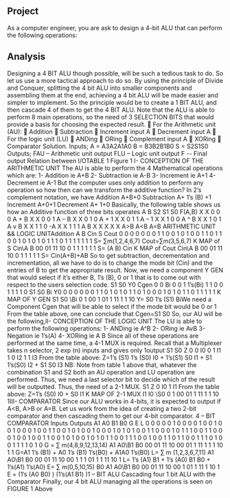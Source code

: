 ## Project 
As a computer engineer, you are ask to design a 4-bit ALU that can perform the following
operations:
<br>

## Analysis

Designing a 4 BIT ALU though possible, will be such a tedious task to do. So let us use a
more tactical approach to do so. By using the principle of Divide and Conquer, splitting the 4 bit
ALU into smaller components and assembling them at the end, achieving a 4 bit ALU will be made
easier and simpler to implement. So the principle would be to create a 1 BIT ALU, and then cascade
4 of them to get the 4 BIT ALU.
Note that the ALU is able to perform 8 main operations, so the need of 3 SELECTION BITS that
would provide a basis for choosing the expected result.
 For the Arithmetic unit (AU):
 Addition
 Subtraction
 Increment input A
 Decrement input A
 For the logic unit (LU)
 ANDing
 ORing
 Complement input A
 XORing
 Comparator
Solution.
Inputs;
A = A3A2A1A0
B = B3B2B1B0
S = S2S1S0
Outputs;
FAU – Arithmetic unit output
FLU – Logic unit output
F -- Final output
Relation between I/OTABLE 1
Figure 1
I- CONCEPTION OF THE ARITHMETIC UNIT
The AU is able to perform the 4 Mathematical operations which are:
1- Addition ie A+B
2- Subtraction ie A-B
3- Increment ie A+1
4- Decrement ie A-1
But the computer uses only addition to perform any operation so how then
can we transform the additive function?
In 2’s complement notation, we have
Addition A+B+0
Subtraction A+ 1’s (B) +1
Increment A+0+1
Decrement A+ 1+0
Basically, the following table shows us how an Additive function of three bits operates
A B S2 S1 S0 F(A,B)
X X 0 0 0 A + B
X X 0 0 1 A – B
X X 0 1 0 A + 1
X X 0 1 1 A – 1
X X 1 0 0 A ^ B
X X 1 0 1 A v B
X X 1 1 0 -A
X X 1 1 1 A B
X X X X X A>B
A<B
A=B
ARITHMETIC UNIT && LOGIC UNITAddition
A B Cin S Cout
0 0 0 0 0
0 0 1 1 0
0 1 0 1 0
0 1 1 0 1
1 0 0 1 0
1 0 1 0 1
1 1 0 1 1
1 1 1 1 1
S= ∑m(1,2,4,6,7)
Cout=∑m(3,5,6,7)
K MAP of S
Cin\A B 00 01 11 10
0 1 1 1
1 1 1
S= (A B) Cin
K MAP of Cout
Cin\A B 00 01 11 10
0 1
1 1 1 1
S= Cin(A+B)+AB
So to get subtraction, decrementation and incrementation, all we have to do is to change
the mode bit (Cin) and the entries of B to get the appropriate result.
Now, we need a component Y GEN that would select if it’s either B, 1’s (B), 0 or 1 that is to
come out with respect to the users selection code.
S1 S0 Y0 Cgen
0 0 Bi 0
0 1 1’s(Bi) 1
1 0 0 1
1 1 1 0
S1 S0 Bi Y0
0 0 0 0
0 0 1 1
0 1 0 1
0 1 1 0
1 0 0 0
1 0 1 0
1 1 0 1
1 1 1 1
K MAP OF Y GEN
S1 S0 \Bi 0 1
00 1
01 1
11 1 1
10
Y= S0 1’s (S1) BiWe need a Component Cgen that will be able to select if the mode bit would be 0 or 1
From the table above, one can conclude that Cgen=S1 S0
So, our AU will be the following,II- CONCEPTION OF THE LOGIC UNIT
The LU is able to perform the following operations:
1- ANDing ie A^B
2- ORing ie AvB
3- Negation ie 1’s(A)
4- XORing ie A B
Since all of these operations are performed at the same time, a 4-1 MUX is required. Recall that a
Multiplexer takes n selector, 2 exp (n) inputs and gives only 1output
S1 S0 Z
0 0 I0
0 1 I1
1 0 I2
1 1 I3
From the table above: Z=1’s (S1) 1’s (S0) I0 + 1’s(S1) S0 I1 + S1 1’s(S0) I2 + S1 S0 I3
NB: Note from table 1 above that, whatever the combination S1 and S2 both an AU operation and
LU operation are performed. Thus, we need a last selector bit to decide which of the result will be
outputted. Thus, the need of a 2-1 MUX.
S1 Z
0 I0
1 I1
From the table above: Z=1’s (S0) I0 + S0 I1
K MAP OF 2-1 MUX
I1 I0 \S0 0 1
00
01 1
11 1 1
10 1III- COMPARATOR
Since our ALU works in 4-bits, it is expected to output if A<B, A>B or A=B. Let us work
from the idea of creating a two 2-bit comparator and then cascading them to get our 4-bit
comparator.
4 – BIT COMPARATOR
Inputs Outputs
A1 A0 B1 B0 G E L
0 0 0 0 0 1 0
0 0 0 1 0 0 1
0 0 1 0 0 0 1
0 0 1 1 0 0 1
0 1 0 0 1 0 0
0 1 0 1 0 1 0
0 1 1 0 0 0 1
0 1 1 1 0 0 1
1 0 0 0 1 0 0
1 0 0 1 1 0 0
1 0 1 0 0 1 0
1 0 1 1 0 0 1
1 1 0 0 1 0 0
1 1 0 1 1 0 0
1 1 1 0 1 0 0
1 1 1 1 0 1 0
G = ∑ m(4,8,9,12,13,14)
A1 A0\B1 B0 00 01 11 10
00
01 1
11 1 1 1
10 1 1
G=A1 1’s (B1) + A0 1’s (B1) 1’s(B0) + A1A0 1’s(B0)
L= ∑ m (1,2,3,6,7,11)
A1 A0\B1 B0 00 01 11 10
00 1 1 1
01 1 1
11
10 1
L= 1’s (A1) B1 + 1’s (A0) B1 B0 + 1’s(A1) 1’s(A0)
E= ∑ m(0,5,10,15) B0
A1 A0\B1 B0 00 01 11 10
00 1
01 1
11 1
10 1
E = (1’s (A0 B0) ) (1’s(A1 B1) )1 – BIT ALU
Cascading four 1 bit ALU with the Comparator
Finally, our 4 bit ALU managing all the operations is seen on FIGURE 1 Above